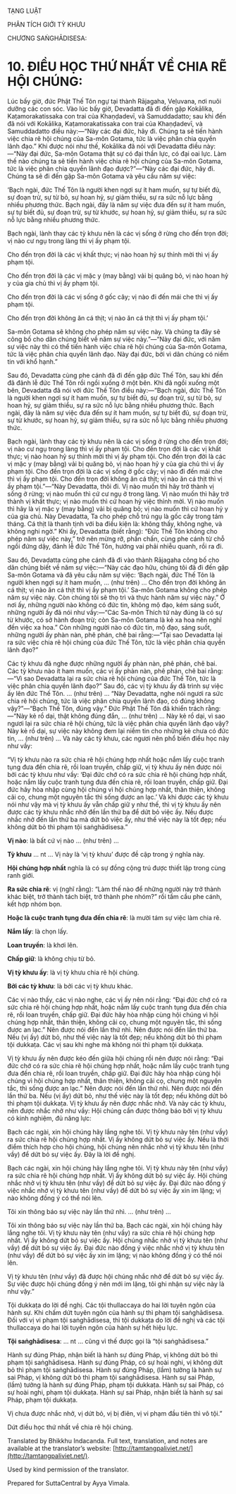  

TẠNG LUẬT

PHÂN TÍCH GIỚI TỲ KHƯU

CHƯƠNG SAṄGHĀDISESA:

# 10\. ĐIỀU HỌC THỨ NHẤT VỀ CHIA RẼ HỘI CHÚNG:

Lúc bấy giờ, đức Phật Thế Tôn ngự tại thành Rājagaha, Veḷuvana, nơi nuôi dưỡng các con sóc. Vào lúc bấy giờ, Devadatta đã đi đến gặp Kokālika, Kaṭamorakatissaka con trai của Khaṇḍadevī, và Samuddadatto; sau khi đến đã nói với Kokālika, Kaṭamorakatissaka con trai của Khaṇḍadevī, và Samuddadatto điều này:—“Này các đại đức, hãy đi. Chúng ta sẽ tiến hành việc chia rẽ hội chúng của Sa-môn Gotama, tức là việc phân chia quyền lãnh đạo.” Khi được nói như thế, Kokālika đã nói với Devadatta điều này:—“Này đại đức, Sa-môn Gotama thật sự có đại thần lực, có đại oai lực. Làm thế nào chúng ta sẽ tiến hành việc chia rẽ hội chúng của Sa-môn Gotama, tức là việc phân chia quyền lãnh đạo được?”—“Này các đại đức, hãy đi. Chúng ta sẽ đi đến gặp Sa-môn Gotama và yêu cầu năm sự việc:

‘Bạch ngài, đức Thế Tôn là người khen ngợi sự ít ham muốn, sự tự biết đủ, sự đoạn trừ, sự từ bỏ, sự hoan hỷ, sự giảm thiểu, sự ra sức nỗ lực bằng nhiều phương thức. Bạch ngài, đây là năm sự việc đưa đến sự ít ham muốn, sự tự biết đủ, sự đoạn trừ, sự từ khước, sự hoan hỷ, sự giảm thiểu, sự ra sức nỗ lực bằng nhiều phương thức.

Bạch ngài, lành thay các tỳ khưu nên là các vị sống ở rừng cho đến trọn đời; vị nào cư ngụ trong làng thì vị ấy phạm tội.

Cho đến trọn đời là các vị khất thực; vị nào hoan hỷ sự thỉnh mời thì vị ấy phạm tội.

Cho đến trọn đời là các vị mặc y (may bằng) vải bị quăng bỏ, vị nào hoan hỷ y của gia chủ thì vị ấy phạm tội.

Cho đến trọn đời là các vị sống ở gốc cây; vị nào đi đến mái che thì vị ấy phạm tội.

Cho đến trọn đời không ăn cá thịt; vị nào ăn cá thịt thì vị ấy phạm tội.’

Sa-môn Gotama sẽ không cho phép năm sự việc này. Và chúng ta đây sẽ công bố cho dân chúng biết về năm sự việc này.”—“Này đại đức, với năm sự việc này thì có thể tiến hành việc chia rẽ hội chúng của Sa-môn Gotama, tức là việc phân chia quyền lãnh đạo. Này đại đức, bởi vì dân chúng có niềm tin với khổ hạnh.”

Sau đó, Devadatta cùng phe cánh đã đi đến gặp đức Thế Tôn, sau khi đến đã đảnh lễ đức Thế Tôn rồi ngồi xuống ở một bên. Khi đã ngồi xuống một bên, Devadatta đã nói với đức Thế Tôn điều này:—“Bạch ngài, đức Thế Tôn là người khen ngợi sự ít ham muốn, sự tự biết đủ, sự đoạn trừ, sự từ bỏ, sự hoan hỷ, sự giảm thiểu, sự ra sức nỗ lực bằng nhiều phương thức. Bạch ngài, đây là năm sự việc đưa đến sự ít ham muốn, sự tự biết đủ, sự đoạn trừ, sự từ khước, sự hoan hỷ, sự giảm thiểu, sự ra sức nỗ lực bằng nhiều phương thức.

Bạch ngài, lành thay các tỳ khưu nên là các vị sống ở rừng cho đến trọn đời; vị nào cư ngụ trong làng thì vị ấy phạm tội. Cho đến trọn đời là các vị khất thực; vị nào hoan hỷ sự thỉnh mời thì vị ấy phạm tội. Cho đến trọn đời là các vị mặc y (may bằng) vải bị quăng bỏ, vị nào hoan hỷ y của gia chủ thì vị ấy phạm tội. Cho đến trọn đời là các vị sống ở gốc cây; vị nào đi đến mái che thì vị ấy phạm tội. Cho đến trọn đời không ăn cá thịt; vị nào ăn cá thịt thì vị ấy phạm tội.”—“Này Devadatta, thôi đi. Vị nào muốn thì hãy trở thành vị sống ở rừng; vị nào muốn thì cứ cư ngụ ở trong làng. Vị nào muốn thì hãy trở thành vị khất thực; vị nào muốn thì cứ hoan hỷ việc thỉnh mời. Vị nào muốn thì hãy là vị mặc y (may bằng) vải bị quăng bỏ; vị nào muốn thì cứ hoan hỷ y của gia chủ. Này Devadatta, Ta cho phép chỗ trú ngụ là gốc cây trong tám tháng. Cá thịt là thanh tịnh với ba điều kiện là: không thấy, không nghe, và không nghi ngờ.” Khi ấy, Devadatta (biết rằng): “Đức Thế Tôn không cho phép năm sự việc này,” trở nên mừng rỡ, phấn chấn, cùng phe cánh từ chỗ ngồi đứng dậy, đảnh lễ đức Thế Tôn, hướng vai phải nhiễu quanh, rồi ra đi.

Sau đó, Devadatta cùng phe cánh đã đi vào thành Rājagaha công bố cho dân chúng biết về năm sự việc:—“Này các đạo hữu, chúng tôi đã đi đến gặp Sa-môn Gotama và đã yêu cầu năm sự việc: ‘Bạch ngài, đức Thế Tôn là người khen ngợi sự ít ham muốn, … (như trên) … Cho đến trọn đời không ăn cá thịt; vị nào ăn cá thịt thì vị ấy phạm tội.’ Sa-môn Gotama không cho phép năm sự việc này. Còn chúng tôi sẽ thọ trì và thực hành năm sự việc này.” Ở nơi ấy, những người nào không có đức tin, không mộ đạo, kém sáng suốt, những người ấy đã nói như vầy:—“Các Sa-môn Thích tử này đúng là có sự từ khước, có sở hành đoạn trừ; còn Sa-môn Gotama là kẻ xa hoa nên nghĩ đến việc xa hoa.” Còn những người nào có đức tin, mộ đạo, sáng suốt, những người ấy phàn nàn, phê phán, chê bai rằng:—“Tại sao Devadatta lại ra sức việc chia rẽ hội chúng của đức Thế Tôn, tức là việc phân chia quyền lãnh đạo?”

Các tỳ khưu đã nghe được những người ấy phàn nàn, phê phán, chê bai. Các tỳ khưu nào ít ham muốn, các vị ấy phàn nàn, phê phán, chê bai rằng:—“Vì sao Devadatta lại ra sức chia rẽ hội chúng của đức Thế Tôn, tức là việc phân chia quyền lãnh đạo?” Sau đó, các vị tỳ khưu ấy đã trình sự việc ấy lên đức Thế Tôn. … (như trên) … “Này Devadatta, nghe nói ngươi ra sức chia rẽ hội chúng, tức là việc phân chia quyền lãnh đạo, có đúng không vậy?”—“Bạch Thế Tôn, đúng vậy.” Đức Phật Thế Tôn đã khiển trách rằng:—“Này kẻ rồ dại, thật không đúng đắn, … (như trên) … Này kẻ rồ dại, vì sao ngươi lại ra sức chia rẽ hội chúng, tức là việc phân chia quyền lãnh đạo vậy? Này kẻ rồ dại, sự việc này không đem lại niềm tin cho những kẻ chưa có đức tin, … (như trên) … Và này các tỳ khưu, các ngươi nên phổ biến điều học này như vầy:

“Vị tỳ khưu nào ra sức chia rẽ hội chúng hợp nhất hoặc nắm lấy cuộc tranh tụng đưa đến chia rẽ, rồi loan truyền, chấp giữ, vị tỳ khưu ấy nên được nói bởi các tỳ khưu như vầy: ‘Đại đức chớ có ra sức chia rẽ hội chúng hợp nhất, hoặc nắm lấy cuộc tranh tụng đưa đến chia rẽ, rồi loan truyền, chấp giữ. Đại đức hãy hòa nhập cùng hội chúng vì hội chúng hợp nhất, thân thiện, không cãi cọ, chung một nguyên tắc thì sống được an lạc.’ Và khi được các tỳ khưu nói như vậy mà vị tỳ khưu ấy vẫn chấp giữ y như thế, thì vị tỳ khưu ấy nên được các tỳ khưu nhắc nhở đến lần thứ ba để dứt bỏ việc ấy. Nếu được nhắc nhở đến lần thứ ba mà dứt bỏ việc ấy, như thế việc này là tốt đẹp; nếu không dứt bỏ thì phạm tội saṅghādisesa.”

**Vị nào**: là bất cứ vị nào … (như trên) …

**Tỳ khưu** … nt … Vị này là ‘vị tỳ khưu’ được đề cập trong ý nghĩa này.

**Hội chúng hợp nhất** nghĩa là có sự đồng cộng trú được thiết lập trong cùng ranh giới.

**Ra sức chia rẽ**: vị (nghĩ rằng): “Làm thế nào để những người này trở thành khác biệt, trở thành tách biệt, trở thành phe nhóm?” rồi tầm cầu phe cánh, kết hợp nhóm bọn.

**Hoặc là cuộc tranh tụng đưa đến chia rẽ**: là mười tám sự việc làm chia rẽ.

**Nắm lấy**: là chọn lấy.

**Loan truyền**: là khơi lên.

**Chấp giữ**: là không chịu từ bỏ.

**Vị tỳ khưu ấy**: là vị tỳ khưu chia rẽ hội chúng.

**Bởi các tỳ khưu**: là bởi các vị tỳ khưu khác.

Các vị nào thấy, các vị nào nghe, các vị ấy nên nói rằng: “Đại đức chớ có ra sức chia rẽ hội chúng hợp nhất, hoặc nắm lấy cuộc tranh tụng đưa đến chia rẽ, rồi loan truyền, chấp giữ. Đại đức hãy hòa nhập cùng hội chúng vì hội chúng hợp nhất, thân thiện, không cãi cọ, chung một nguyên tắc, thì sống được an lạc.” Nên được nói đến lần thứ nhì. Nên được nói đến lần thứ ba. Nếu (vị ấy) dứt bỏ, như thế việc này là tốt đẹp; nếu không dứt bỏ thì phạm tội dukkaṭa. Các vị sau khi nghe mà không nói thì phạm tội dukkaṭa.

Vị tỳ khưu ấy nên được kéo đến giữa hội chúng rồi nên được nói rằng: “Đại đức chớ có ra sức chia rẽ hội chúng hợp nhất, hoặc nắm lấy cuộc tranh tụng đưa đến chia rẽ, rồi loan truyền, chấp giữ. Đại đức hãy hòa nhập cùng hội chúng vì hội chúng hợp nhất, thân thiện, không cãi cọ, chung một nguyên tắc, thì sống được an lạc.” Nên được nói đến lần thứ nhì. Nên được nói đến lần thứ ba. Nếu (vị ấy) dứt bỏ, như thế việc này là tốt đẹp; nếu không dứt bỏ thì phạm tội dukkaṭa. Vị tỳ khưu ấy nên được nhắc nhở. Và này các tỳ khưu, nên được nhắc nhở như vầy: Hội chúng cần được thông báo bởi vị tỳ khưu có kinh nghiệm, đủ năng lực:

Bạch các ngài, xin hội chúng hãy lắng nghe tôi. Vị tỳ khưu này tên (như vầy) ra sức chia rẽ hội chúng hợp nhất. Vị ấy không dứt bỏ sự việc ấy. Nếu là thời điểm thích hợp cho hội chúng, hội chúng nên nhắc nhở vị tỳ khưu tên (như vầy) để dứt bỏ sự việc ấy. Đây là lời đề nghị.

Bạch các ngài, xin hội chúng hãy lắng nghe tôi. Vị tỳ khưu này tên (như vầy) ra sức chia rẽ hội chúng hợp nhất. Vị ấy không dứt bỏ sự việc ấy. Hội chúng nhắc nhở vị tỳ khưu tên (như vầy) để dứt bỏ sự việc ấy. Đại đức nào đồng ý việc nhắc nhở vị tỳ khưu tên (như vầy) để dứt bỏ sự việc ấy xin im lặng; vị nào không đồng ý có thể nói lên.

Tôi xin thông báo sự việc này lần thứ nhì. … (như trên) …

Tôi xin thông báo sự việc này lần thứ ba. Bạch các ngài, xin hội chúng hãy lắng nghe tôi. Vị tỳ khưu này tên (như vầy) ra sức chia rẽ hội chúng hợp nhất. Vị ấy không dứt bỏ sự việc ấy. Hội chúng nhắc nhở vị tỳ khưu tên (như vầy) để dứt bỏ sự việc ấy. Đại đức nào đồng ý việc nhắc nhở vị tỳ khưu tên (như vầy) để dứt bỏ sự việc ấy xin im lặng; vị nào không đồng ý có thể nói lên.

Vị tỳ khưu tên (như vầy) đã được hội chúng nhắc nhở để dứt bỏ sự việc ấy. Sự việc được hội chúng đồng ý nên mới im lặng, tôi ghi nhận sự việc này là như vậy.”

Tội dukkaṭa do lời đề nghị. Các tội thullaccaya do hai lời tuyên ngôn của hành sự. Khi chấm dứt tuyên ngôn của hành sự thì phạm tội saṅghādisesa. Đối với vị vi phạm tội saṅghādisesa, thì tội dukkaṭa do lời đề nghị và các tội thullaccaya do hai lời tuyên ngôn của hành sự hết hiệu lực.

**Tội saṅghādisesa**: … nt … cũng vì thế được gọi là “tội saṅghādisesa.”

Hành sự đúng Pháp, nhận biết là hành sự đúng Pháp, vị không dứt bỏ thì phạm tội saṅghādisesa. Hành sự đúng Pháp, có sự hoài nghi, vị không dứt bỏ thì phạm tội saṅghādisesa. Hành sự đúng Pháp, (lầm) tưởng là hành sự sai Pháp, vị không dứt bỏ thì phạm tội saṅghādisesa. Hành sự sai Pháp, (lầm) tưởng là hành sự đúng Pháp, phạm tội dukkaṭa. Hành sự sai Pháp, có sự hoài nghi, phạm tội dukkaṭa. Hành sự sai Pháp, nhận biết là hành sự sai Pháp, phạm tội dukkaṭa.

Vị chưa được nhắc nhở, vị dứt bỏ, vị bị điên, vị vi phạm đầu tiên thì vô tội.”

Dứt điều học thứ nhất về chia rẽ hội chúng.

Translated by Bhikkhu Indacanda. Full text, translation, and notes are available at the translator’s website: [http://tamtangpaliviet.net/](http://tamtangpaliviet.net/).

Used by kind permission of the translator.

Prepared for SuttaCentral by Ayya Vimala.